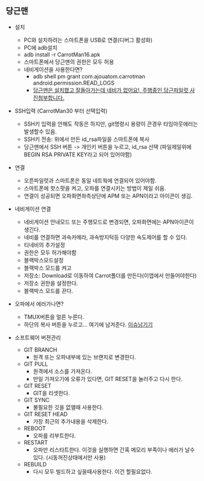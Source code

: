 당근맨
------
 * 설치
   * PC와 설치하려는 스마트폰을 USB로 연결(디버그 활성화)
   * PC에 adb설치
   * adb install -r CarrotMan16.apk 
   * 스마트폰에서 당근맨의 권한은 모두 허용
   * 네비게이션을 사용한다면?
     * adb shell pm grant com.ajouatom.carrotman android.permission.READ_LOGS
     * [당근맨은 설치했고 잘돌아가는데 네비가 없어요!, 주행중인 당근파일럿 사진첨부합니다.](http://pf.kakao.com/_xbviqG/chat)
           
 * SSH입력 (CarrotMan30 부터 선택입력)
   * SSH키 입력을 안해도 작동은 하지만, git명령시 용량이 큰경우 타임아웃에러는 발생할수 있음.
   * SSH키 전송: 위에서 만든 id_rsa파일을 스마트폰에 복사
   * 당근맨에서 SSH 버튼 -> 개인키 버튼을 누르고, id_rsa 선택  (파일제일위에 BEGIN RSA PRIVATE KEY라고 되어 있어야함)
 * 연결
   * 오픈파일럿과 스마트폰은 동일 네트웍에 연결되어 있어야함.
   * 스마트폰에 핫스팟을 켜고, 오파를 연결시키는 방법이 제일 쉬움.
   * 연결이 성공되면 오파화면좌측상단에 APM 또는 APN이라고 아이콘이 생김.
 * 네비게이션 연결
   * 네비게이션 안내모드 또는 주행모드로 변경되면, 오파화면에는 APN아이콘이 생긴다.
   * 네비를 연결하면 과속카메라, 과속방지턱등 다양한 속도제어를 할 수 있다.
   * 티네비의 추가설정
    * 권한은 모두 허가해야함
    * 블랙박스모드설정
     * 블랙박스 모드를 켜고
     * 저장소: Download로 이동하여 Carrot폴더를 만든다(이앱에서 만들어야한다)
     * 저장소 권한을 설정한다.
     * 블랙박스 모드를 끈다.
 * 오파에서 에러가나면?
   * TMUX버튼을 얼른 누른다.
   * 하단의 복사 버튼을 누르고... 여기에 남겨준다.  [이슈남기기](https://github.com/ajouatom/carrotpilot/issues)
 * 소프트웨어 버젼관리
   * GIT BRANCH
     * 원격 또는 오파내부에 있는 브랜치로 변경한다.
   * GIT PULL
     * 원격에서 소스를 가져온다.
     * 만일 가져오기에 오류가 있다면, GIT RESET을 눌러주고 다시 한다.
   * GIT RESET
     * GIT을 리셋한다.
   * GIT SYNC
     * 불필요한 깃을 없앨때 사용한다.
   * GIT RESET HEAD
     * 가장 최근의 추가내용을 삭제한다.
   * REBOOT
     * 오파를 리부트한다.
   * RESTART
     * 오파만 리스타트한다. 이것을 실행하면 간혹 메모리 부족이나 에러가 날수 있다. (시동꺼진상태에서만 사용)
   * REBUILD
     * 다시 모두 빌드하고 싶을때사용한다. 이건 할필요없다. 
